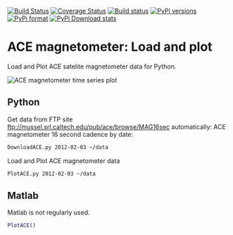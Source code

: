 [![Build Status](https://travis-ci.com/scivision/ACE_magnetometer.svg?branch=master)](https://travis-ci.com/scivision/ACE_magnetometer)
[![Coverage Status](https://coveralls.io/repos/github/scivision/ACE_magnetometer/badge.svg?branch=master)](https://coveralls.io/github/scivision/ACE_magnetometer?branch=master)
[![Build status](https://ci.appveyor.com/api/projects/status/iirc72tlooono1k0?svg=true)](https://ci.appveyor.com/project/scivision/ace-magnetometer)
[![PyPi versions](https://img.shields.io/pypi/pyversions/ace_magnetometer.svg)](https://pypi.python.org/pypi/ace_magnetometer)
[![PyPi format](https://img.shields.io/pypi/format/ace_magnetometer.svg)](https://pypi.python.org/pypi/ace_magnetometer)
[![PyPi Download stats](http://pepy.tech/badge/ace_magnetometer)](http://pepy.tech/project/ace_magnetometer)


# ACE magnetometer: Load and plot

Load and Plot ACE satelite magnetometer data for Python.

![ACE magnetometer time series plot](tests/timeplot.png)

## Python

Get data from FTP site ftp://mussel.srl.caltech.edu/pub/ace/browse/MAG16sec automatically: ACE magnetometer 16 second cadence by date:
```sh
DownloadACE.py 2012-02-03 ~/data
```

Load and Plot ACE magnetometer data
```sh
PlotACE.py 2012-02-03 ~/data
```

## Matlab
Matlab is not regularly used.

```matlab
PlotACE()
```
